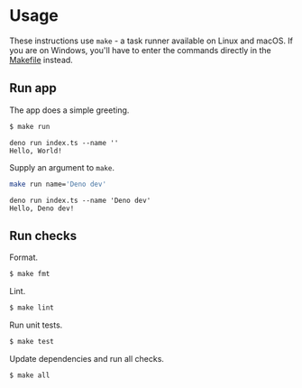 # Usage

These instructions use `make` - a task runner available on Linux and macOS. If you are on Windows, you'll have to enter the commands directly in the [Makefile](/Makefile) instead.


## Run app

The app does a simple greeting.

```sh
$ make run
```
```
deno run index.ts --name ''
Hello, World!
```

Supply an argument to `make`.

```sh
make run name='Deno dev'
```
```
deno run index.ts --name 'Deno dev'
Hello, Deno dev!
```


## Run checks

Format.

```sh
$ make fmt
```

Lint.

```sh
$ make lint
```

Run unit tests.

```sh
$ make test
```

Update dependencies and run all checks.

```sh
$ make all
```
